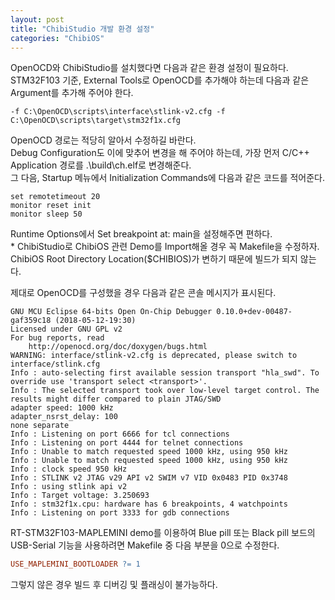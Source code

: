 ```yaml
---
layout: post
title: "ChibiStudio 개발 환경 설정"
categories: "ChibiOS"
---
```


OpenOCD와 ChibiStudio를 설치했다면 다음과 같은 환경 설정이 필요하다.  
STM32F103 기준, External Tools로 OpenOCD를 추가해야 하는데 다음과 같은 Argument를 추가해 주어야 한다.
<!--excerpt-->
```text
-f C:\OpenOCD\scripts\interface\stlink-v2.cfg -f C:\OpenOCD\scripts\target\stm32f1x.cfg
```

OpenOCD 경로는 적당히 알아서 수정하길 바란다.  
Debug Configuration도 이에 맞추어 변경을 해 주어야 하는데, 가장 먼저 C/C++ Application 경로를 .\build\ch.elf로 변경해준다.  
그 다음, Startup 메뉴에서 Initialization Commands에 다음과 같은 코드를 적어준다.

```text
set remotetimeout 20
monitor reset init
monitor sleep 50
```

Runtime Options에서 Set breakpoint at: main을 설정해주면 편하다.  
\* ChibiStudio로 ChibiOS 관련 Demo를 Import해올 경우 꼭 Makefile을 수정하자.  
ChibiOS Root Directory Location(\$CHIBIOS)가 변하기 때문에 빌드가 되지 않는다.

제대로 OpenOCD를 구성했을 경우 다음과 같은 콘솔 메시지가 표시된다.

```text
GNU MCU Eclipse 64-bits Open On-Chip Debugger 0.10.0+dev-00487-gaf359c18 (2018-05-12-19:30)
Licensed under GNU GPL v2
For bug reports, read
    http://openocd.org/doc/doxygen/bugs.html
WARNING: interface/stlink-v2.cfg is deprecated, please switch to interface/stlink.cfg
Info : auto-selecting first available session transport "hla_swd". To override use 'transport select <transport>'.
Info : The selected transport took over low-level target control. The results might differ compared to plain JTAG/SWD
adapter speed: 1000 kHz
adapter_nsrst_delay: 100
none separate
Info : Listening on port 6666 for tcl connections
Info : Listening on port 4444 for telnet connections
Info : Unable to match requested speed 1000 kHz, using 950 kHz
Info : Unable to match requested speed 1000 kHz, using 950 kHz
Info : clock speed 950 kHz
Info : STLINK v2 JTAG v29 API v2 SWIM v7 VID 0x0483 PID 0x3748
Info : using stlink api v2
Info : Target voltage: 3.250693
Info : stm32f1x.cpu: hardware has 6 breakpoints, 4 watchpoints
Info : Listening on port 3333 for gdb connections
```

RT-STM32F103-MAPLEMINI demo를 이용하여 Blue pill 또는 Black pill 보드의 USB-Serial 기능을 사용하려면 Makefile 중 다음 부분을 0으로 수정한다.

```Makefile
USE_MAPLEMINI_BOOTLOADER ?= 1
```

그렇지 않은 경우 빌드 후 디버깅 및 플래싱이 불가능하다.
